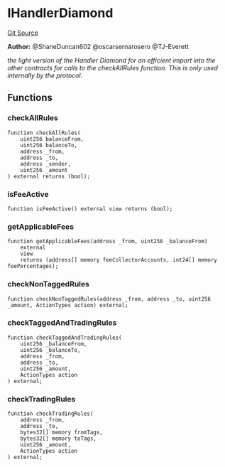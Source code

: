 # IHandlerDiamond
[Git Source](https://github.com/thrackle-io/tron/blob/d5d71b820b889f2fefe2639a8f5979e5f09110ed/src/client/token/handler/diamond/IHandlerDiamond.sol)

**Author:**
@ShaneDuncan602 @oscarsernarosero @TJ-Everett

*the light version of the Handler Diamond for an efficient
import into the other contracts for calls to the checkAllRules function.
This is only used internally by the protocol.*


## Functions
### checkAllRules


```solidity
function checkAllRules(
    uint256 balanceFrom,
    uint256 balanceTo,
    address _from,
    address _to,
    address _sender,
    uint256 _amount
) external returns (bool);
```

### isFeeActive


```solidity
function isFeeActive() external view returns (bool);
```

### getApplicableFees


```solidity
function getApplicableFees(address _from, uint256 _balanceFrom)
    external
    view
    returns (address[] memory feeCollectorAccounts, int24[] memory feePercentages);
```

### checkNonTaggedRules


```solidity
function checkNonTaggedRules(address _from, address _to, uint256 _amount, ActionTypes action) external;
```

### checkTaggedAndTradingRules


```solidity
function checkTaggedAndTradingRules(
    uint256 _balanceFrom,
    uint256 _balanceTo,
    address _from,
    address _to,
    uint256 _amount,
    ActionTypes action
) external;
```

### checkTradingRules


```solidity
function checkTradingRules(
    address _from,
    address _to,
    bytes32[] memory fromTags,
    bytes32[] memory toTags,
    uint256 _amount,
    ActionTypes action
) external;
```

